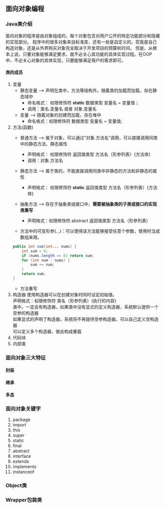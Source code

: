 ## 面向对象编程
### Java类介绍
面向对象的程序是由对象组成的，每个对象包含对用户公开的特定功能部分和隐藏的实现部分。
程序中的很多对象来自标准库，还有一些是自定义的。究竟是自己构造对象，还是从外界购买对象完全取决于开发项目的预算和时间。
但是，从根本上说，只要对象能够满足要求，就不必关心其功能的具体实现过程。在OOP中，不必关心对象的具体实现，只要能够满足用户的需求即可。
#### 类的成员
1. 变量    
    * 静态变量 --> 声明在类中，方法等结构外，随着类的加载而加载，存在静态域中  
        * 命名格式： 权限修饰符 **static** 数据类型 变量名 = 变量值；  
        * 调用：类名.变量名 或者 对象.变量名
    * 变量 --> 随着对象的创建而加载，存在堆中  
        * 命名格式：权限修饰符 数据类型 变量名 = 变量值;
2. 方法(函数)    
    * 普通方法 --> 属于对象，可以通过“对象.方法名”调用，可以直接调用同类中的静态方法、静态属性  
        * 声明格式： 权限修饰符 返回值类型 方法名（形参列表）{方法体}  
        * 调用：对象.方法名 
    * 静态方法 --> 属于类的，不能直接调用同类中非静态的方法和非静态的属性  
        * 声明格式： 权限修饰符 **static** 返回值类型 方法名（形参列表）{方法体}
    * 抽象方法 --> 存在于抽象类或接口中，**需要被抽象类的子类或接口的实现类重写**   
        * 声明格式：权限修饰符 abstract 返回值类型 方法名（形参列表）  
    
    * 方法中的可变形参(...)：可以使得该方法能够接受任意个参数，使用时当成数组来用。
    ```java
    public int sum(int... nums) {
        int sum = 0;
        if (nums.length == 0) return sum;
        for (int num : nums) {
            sum += num;
        }
        return sum;
    }
    ```
   * 方法重写
3. 构造器  使用构造器可以在创建对象时同时设定初始值。  
    声明格式：权限修饰符 类名（形参列表）{执行的内容}  
    类中，一定会有构造器，如果类中没有显式的定义构造器，系统默认提供一个空参的构造器  
    如果显式的声明了构造器，系统将不再提供空参构造器，可以自己定义空构造器   
    可以定义多个构造器，彼此构成重载
4. 代码块
5. 内部类



### 面向对象三大特征
#### 封装 
#### 继承
#### 多态




### 面向对象关键字 
1. package
2. import
3. this
4. super
5. static
6. final
7. abstract
8. interface
9. extends
10. implements
11. instanceof
### Object类





### Wrapper包装类




